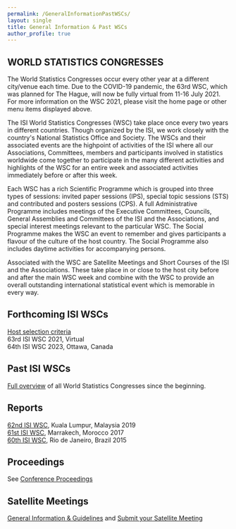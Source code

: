 ```yaml
---
permalink: /GeneralInformationPastWSCs/
layout: single
title: General Information & Past WSCs
author_profile: true
---
```




## WORLD STATISTICS CONGRESSES  
  
The World Statistics Congresses occur every other year at a different city/venue each time. Due to the COVID-19 pandemic, the 63rd WSC, which was planned for The Hague, will now be fully virtual from 11-16 July 2021. For more information on the WSC 2021, please visit the home page or other menu items displayed above.

  
The ISI World Statistics Congresses (WSC) take place once every two years in different countries. Though organized by the ISI, we work closely with the country's National Statistics Office and Society. The WSCs and their associated events are the highpoint of activities of the ISI where all our Associations, Committees, members and participants involved in statistics worldwide come together to participate in the many different activities and highlights of the WSC for an entire week and associated activities immediately before or after this week.

  
Each WSC has a rich Scientific Programme which is grouped into three types of sessions: invited paper sessions (IPS), special topic sessions (STS) and contributed and posters sessions (CPS). A full Administrative Programme includes meetings of the Executive Committees, Councils, General Assemblies and Committees of the ISI and the Associations, and special interest meetings relevant to the particular WSC. The Social Programme makes the WSC an event to remember and gives participants a flavour of the culture of the host country. The Social Programme also includes daytime activities for accompanying persons.

  
Associated with the WSC are Satellite Meetings and Short Courses of the ISI and the Associations. These take place in or close to the host city before and after the main WSC week and combine with the WSC to provide an overall outstanding international statistical event which is memorable in every way.

  
## Forthcoming ISI WSCs  
[Host selection criteria](https://www.isi-web.org/images/WSC/WSC-selection-criteria.pdf)  
63rd ISI WSC 2021, Virtual  
64th ISI WSC 2023, Ottawa, Canada  
  
## Past ISI WSCs  
[Full overview](https://www.isi-web.org/images/about/wsc.pdf) of all World Statistics Congresses since the beginning.  
  
## Reports  
[62nd ISI WSC](https://www.isi-web.org/images/news/Report-62nd-ISI-WSC-2019.pdf), Kuala Lumpur, Malaysia 2019  
[61st ISI WSC](https://www.isi-web.org/images/WSC/2017/Report-of-the-61st-ISI-World-Statistics-Congress.pdf), Marrakech, Morocco 2017  
[60th ISI WSC](https://www.isi-web.org/images/WSC/2015/Report-of-the-60th-ISI-World-Statistics-Congress_Final.pdf), Rio de Janeiro, Brazil 2015

## Proceedings 
See [Conference Proceedings](https://www.isi-web.org/publications/proceedings)

## Satellite Meetings 
[General Information & Guidelines](https://www.isi-web.org/events/world-statistics-congresses?id=551) and [Submit your Satellite Meeting](https://www.isi-web.org/events/world-statistics-congresses/satellite-meetings/submit-satellite-meeting)
